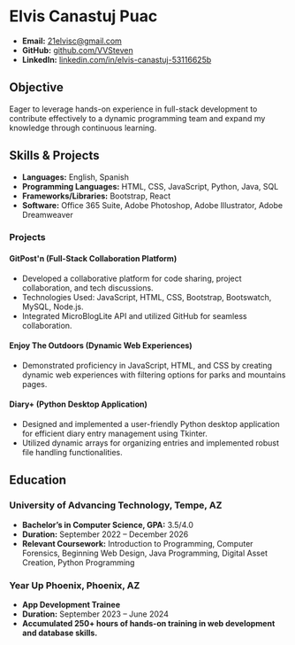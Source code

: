 # Elvis Canastuj Puac
- **Email:** 21elvisc@gmail.com
- **GitHub:** [github.com/VVSteven](https://github.com/VVSteven)
- **LinkedIn:** [linkedin.com/in/elvis-canastuj-53116625b](https://www.linkedin.com/in/elvis-canastuj-53116625b)

## Objective

Eager to leverage hands-on experience in full-stack development to contribute effectively to a dynamic programming team and expand my knowledge through continuous learning.

## Skills & Projects

- **Languages:** English, Spanish
- **Programming Languages:** HTML, CSS, JavaScript, Python, Java, SQL
- **Frameworks/Libraries:** Bootstrap, React
- **Software:** Office 365 Suite, Adobe Photoshop, Adobe Illustrator, Adobe Dreamweaver

### Projects

#### GitPost'n (Full-Stack Collaboration Platform)
- Developed a collaborative platform for code sharing, project collaboration, and tech discussions.
- Technologies Used: JavaScript, HTML, CSS, Bootstrap, Bootswatch, MySQL, Node.js.
- Integrated MicroBlogLite API and utilized GitHub for seamless collaboration.

#### Enjoy The Outdoors (Dynamic Web Experiences)
- Demonstrated proficiency in JavaScript, HTML, and CSS by creating dynamic web experiences with filtering options for parks and mountains pages.

#### Diary+ (Python Desktop Application)
- Designed and implemented a user-friendly Python desktop application for efficient diary entry management using Tkinter.
- Utilized dynamic arrays for organizing entries and implemented robust file handling functionalities.

## Education

### University of Advancing Technology, Tempe, AZ
- **Bachelor’s in Computer Science, GPA:** 3.5/4.0
- **Duration:** September 2022 – December 2026
- **Relevant Coursework:** Introduction to Programming, Computer Forensics, Beginning Web Design, Java Programming, Digital Asset Creation, Python Programming

### Year Up Phoenix, Phoenix, AZ
- **App Development Trainee**
- **Duration:** September 2023 – June 2024
- **Accumulated 250+ hours of hands-on training in web development and database skills.**
